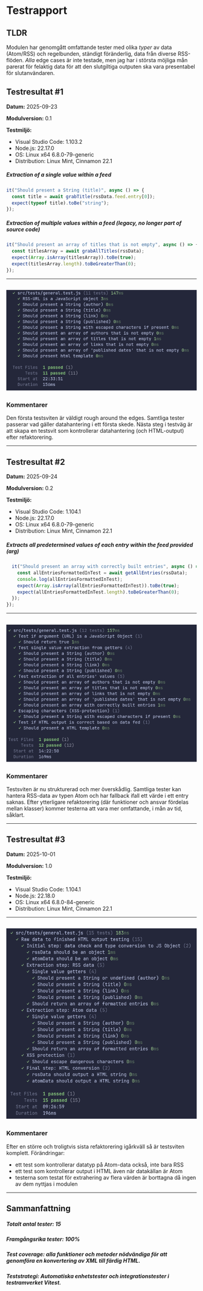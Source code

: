 # Testrapport

## TLDR

Modulen har genomgått omfattande tester med olika _typer_ av data (Atom/RSS) och regelbunden, ständigt föränderlig, data från diverse RSS-flöden. _Alla_ edge cases är inte testade, men jag har i största möjliga mån parerat för felaktig data för att den slutgiltiga outputen ska vara presentabel för slutanvändaren.

## Testresultat #1

**Datum:** 2025-09-23

**Modulversion:** 0.1

**Testmiljö:**

- Visual Studio Code: 1.103.2
- Node.js: 22.17.0
- OS: Linux x64 6.8.0-79-generic
- Distribution: Linux Mint, Cinnamon 22.1

##### Extraction of a single value within a feed

```javascript
it("Should present a String (title)", async () => {
  const title = await grabTitle(rssData.feed.entry[0]);
  expect(typeof title).toBe("string");
});
```

##### Extraction of multiple values within a feed (legacy, no longer part of source code)

```javascript
it("Should present an array of titles that is not empty", async () => {
  const titlesArray = await grabAllTitles(rssData);
  expect(Array.isArray(titlesArray)).toBe(true);
  expect(titlesArray.length).toBeGreaterThan(0);
});
```

---

## ![testrapport-1](./images/testrapport-1.png)

### Kommentarer

Den första testsviten är väldigt rough around the edges.
Samtliga tester passerar vad gäller datahantering i ett första skede.
Nästa steg i testväg är att skapa en testsvit som kontrollerar datahantering (och HTML-output) efter refaktorering.

---

## Testresultat #2

**Datum:** 2025-09-24

**Modulversion:** 0.2

**Testmiljö:**

- Visual Studio Code: 1.104.1
- Node.js: 22.17.0
- OS: Linux x64 6.8.0-79-generic
- Distribution: Linux Mint, Cinnamon 22.1

##### Extracts all predetermined values of each entry within the feed provided (arg)

```javascript
  it("Should present an array with correctly built entries", async () => {
    const allEntriesFormattedInTest = await getAllEntries(rssData);
    console.log(allEntriesFormattedInTest);
    expect(Array.isArray(allEntriesFormattedInTest)).toBe(true);
    expect(allEntriesFormattedInTest.length).toBeGreaterThan(0);
  });
});
```

---

## ![testrapport-2](./images/testrapport-2.png)

### Kommentarer

Testsviten är nu strukturerad och mer överskådlig. Samtliga tester kan hantera RSS-data av typen Atom och har fallback ifall ett värde i ett entry saknas. Efter ytterligare refaktorering (där funktioner och ansvar fördelas mellan klasser) kommer testerna att vara mer omfattande, i mån av tid, såklart.

---

## Testresultat #3

**Datum:** 2025-10-01

**Modulversion:** 1.0

**Testmiljö:**

- Visual Studio Code: 1.104.1
- Node.js: 22.18.0
- OS: Linux x64 6.8.0-84-generic
- Distribution: Linux Mint, Cinnamon 22.1

---

## ![testrapport-3](./images/testrapport-3.png)

### Kommentarer

Efter en större och troligtvis sista refaktorering igårkväll så är testsviten komplett.
Förändringar:

- ett test som kontrollerar datatyp på Atom-data också, inte bara RSS
- ett test som kontrollerar output i HTML även när datakällan är Atom
- testerna som testat för extrahering av flera värden är borttagna då ingen av dem nyttjas i modulen

---

## Sammanfattning

##### Totalt antal tester: 15

##### Framgångsrika tester: 100%

##### Test coverage: alla funktioner och metoder nödvändiga för att genomföra en konvertering av XML till färdig HTML.

##### Teststrategi: Automatiska enhetstester och integrationstester i testramverket Vitest.
